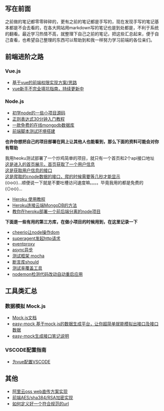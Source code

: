 ## 写在前面
之前做的笔记都零零碎碎的，更有之前的笔记都是手写的，现在发现手写的笔记基本都是不会去看的，在各大网站用markdown写的笔记也是到处都是，不利于系统的翻看。最近学习热情不高，就整理下自己之前的笔记，把这些汇总起来，便于自己查看，也希望自己整理的东西可以帮助到和我一样努力学习前端的各位亲们。

## 前端进阶之路

### Vue.js
- [基于vue的前端权限实现方案/思路](https://github.com/44021987/vue-permission-control)
- [vue新手不完全填坑指南，持续更新中](https://github.com/44021987/mark/blob/master/vue.md)

### Node.js
- [初学node的一些小项目源码](https://github.com/44021987/mark/blob/master/example/node)
- [正则表达式30分钟入门教程](http://www.cnblogs.com/deerchao/archive/2006/08/24/zhengzhe30fengzhongjiaocheng.html)
- [一款免费的在线mongodb数据库](https://mlab.com)
- [前端脚本测试环境搭建](http://phantomjs.org/)

**也许你想把自己的项目部署在网上让其他人也能看到，那么下面的资料可能会对你有帮助**  

  我用heoku测试部署了一个炒鸡简单的项目，就只有一个首页和2个api接口地址  
  [这是进入的首页展示，首页获取了一个用户信息](https://agile-wildwood-32110.herokuapp.com/)  
  [这是获取用户信息的接口](https://agile-wildwood-32110.herokuapp.com/api/userInfo)  
  [这是爬取的cnode数据的接口，爬的时候需要等几秒才能显示](https://agile-wildwood-32110.herokuapp.com/api/cnode)  
  (⊙o⊙)…顺便说一下就是不要吐槽访问速度嘛。。。。毕竟我用的都是免费的(⊙o⊙)…  

- [Heroku 使用教程](https://www.jianshu.com/p/7bc34e56fa39)
- [Heroku连接云端MongoDB的方法](https://blog.csdn.net/congyihao/article/details/60747447)
- [教你在heroku部署一个前后端分离的node项目](https://github.com/44021987/mark/blob/master/example/node/heroku.md)  

**下面是一些有用的第三方库，在做小项目的时候用到，在这里记录一下**

- [cheerio让node操作dom](https://github.com/cheeriojs/cheerio )  
- [superagent发起http请求](http://visionmedia.github.io/superagent/ )
- [eventproxy](https://github.com/JacksonTian/eventproxy )
- [async异步](https://github.com/caolan/async#queueworker-concurrency) 
- [测试框架 mocha](http://mochajs.org/)
- [断言库should](https://github.com/tj/should.js)
- [测试率覆盖工具](https://github.com/gotwarlost/istanbul)
- [nodemon检测代码改动自动重启应用](https://github.com/remy/nodemon)


## 工具类汇总

### 数据模拟 Mock.js
- [Mock.js文档](https://github.com/nuysoft/Mock/wiki)
- [easy-mock 基于mock.js的数据生成平台，让你超简单就能模拟出接口及接口数据](https://www.easy-mock.com)
- [easy-mock生成接口笔记说明](https://github.com/44021987/mark/blob/master/mock.md)

### VSCODE配置指南
- [为vue配置VSCODE](https://www.zybuluo.com/lesonky/note/1003971)

## 其他
- [阿里云oss web直传方案实现](https://github.com/44021987/mark/blob/master/oss.md)
- [前端AES/sha384/RSA加密实现](https://github.com/44021987/mark/blob/master/example/encode.js)
- [如何定义好一个符合规范的url](https://www.cnblogs.com/wangsen/p/5890995.html)